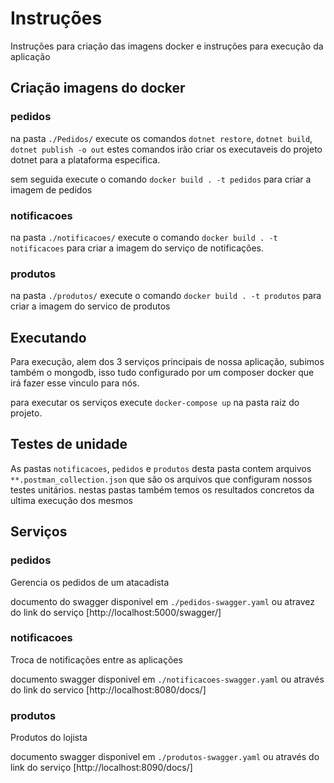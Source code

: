 # Instruções

Instruções para criação das imagens docker e instruções para execução da aplicação

## Criação imagens do docker

### pedidos

na pasta `./Pedidos/` execute os comandos `dotnet restore`, `dotnet build`, `dotnet publish -o out` estes comandos irão criar os executaveis do projeto dotnet para a plataforma especifica.

sem seguida execute o comando `docker build . -t pedidos` para criar a imagem de pedidos

### notificacoes

na pasta `./notificacoes/` execute o comando `docker build . -t notificacoes` para criar a imagem do serviço de notificações.

### produtos

na pasta `./produtos/` execute o comando `docker build . -t produtos` para criar a imagem do servico de produtos

## Executando

Para execução, alem dos 3 serviços principais de nossa aplicação, subimos também o mongodb, isso tudo configurado por um composer docker que irá fazer esse vinculo para nós.

para executar os serviços execute `docker-compose up` na pasta raiz do projeto.

## Testes de unidade

As pastas `notificacoes`, `pedidos` e `produtos` desta pasta contem arquivos `**.postman_collection.json` que são os arquivos que configuram nossos testes unitários. nestas pastas também temos os resultados concretos da ultima execução dos mesmos

## Serviços

### pedidos

Gerencia os pedidos de um atacadista

documento do swagger disponivel em `./pedidos-swagger.yaml` ou atravez do link do serviço [http://localhost:5000/swagger/]

### notificacoes

Troca de notificações entre as aplicações

documento swagger disponivel em `./notificacoes-swagger.yaml` ou através do link do servico [http://localhost:8080/docs/]

### produtos

Produtos do lojista

documento swagger disponivel em `./produtos-swagger.yaml` ou através do link do serviço [http://localhost:8090/docs/]
